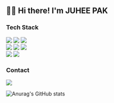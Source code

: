 <div align=left>

## 👋🏻 Hi there! I'm JUHEE PAK


### Tech Stack
<img src="https://img.shields.io/badge/java-007396?style=flat-square&logo=java&logoColor=white"/>
<img src="https://img.shields.io/badge/C-A8B9CC?style=flat-square&logo=C&logoColor=white"/>
<img src="https://img.shields.io/badge/JavaScript-F7DF1E?style=flat-square&logo=javascript&logoColor=black"/>
<br/>
<img src="https://img.shields.io/badge/HTML5-E34F26?style=flat-square&logo=html5&logoColor=white"/>
<img src="https://img.shields.io/badge/CSS3-1572B6?style=flat-square&logo=css3&logoColor=white"/>
<img src="https://img.shields.io/badge/React-61DAFB?style=flat-square&logo=React&logoColor=black"/>
<br/>
<img src="https://img.shields.io/badge/GitHub-181717?style=flat-square&logo=GitHub&logoColor=white"/>
<img src="https://img.shields.io/badge/Git-F05032?style=flat-square&logo=git&logoColor=white"/>

### Contact
<a href="mailto:pjh402941@gmail.com"><img src="https://img.shields.io/badge/Gmail-EA4335?style=social&logo=Gmail&logoColor=EA4335"/></a>

![Anurag's GitHub stats](https://github-readme-stats.vercel.app/api?username=qkrwngml&hide=contribs,prs&show_icons=true&theme=dracula)
